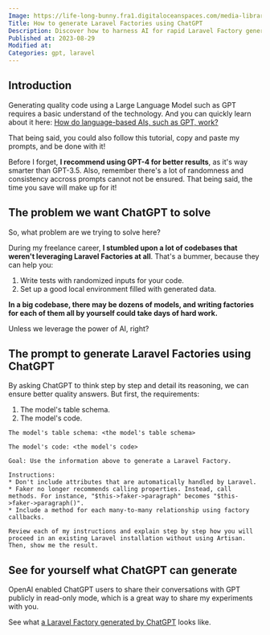 ```yaml
---
Image: https://life-long-bunny.fra1.digitaloceanspaces.com/media-library/production/53/chatgpt-code-generation_ily1el.png
Title: How to generate Laravel Factories using ChatGPT
Description: Discover how to harness AI for rapid Laravel Factory generation, saving days of manual coding in massive codebases. Done smart, done right!
Published at: 2023-08-29
Modified at: 
Categories: gpt, laravel
---
```


## Introduction

Generating quality code using a Large Language Model such as GPT requires a basic understand of the technology. And you can quickly learn about it here: [How do language-based AIs, such as GPT, work?](https://benjamincrozat.com/llm-ai)

That being said, you could also follow this tutorial, copy and paste my prompts, and be done with it!

Before I forget, **I recommend using GPT-4 for better results**, as it's way smarter than GPT-3.5. Also, remember there's a lot of randomness and consistency accross prompts cannot not be ensured. That being said, the time you save will make up for it!

## The problem we want ChatGPT to solve

So, what problem are we trying to solve here?

During my freelance career, **I stumbled upon a lot of codebases that weren't leveraging Laravel Factories at all**. That's a bummer, because they can help you:
1. Write tests with randomized inputs for your code.
2. Set up a good local environment filled with generated data.

**In a big codebase, there may be dozens of models, and writing factories for each of them all by yourself could take days of hard work.**

Unless we leverage the power of AI, right?

## The prompt to generate Laravel Factories using ChatGPT

By asking ChatGPT to think step by step and detail its reasoning, we can ensure better quality answers. But first, the requirements:
1. The model's table schema.
2. The model's code.

```text
The model's table schema: <the model's table schema>

The model's code: <the model's code>

Goal: Use the information above to generate a Laravel Factory.

Instructions:
* Don't include attributes that are automatically handled by Laravel.
* Faker no longer recommends calling properties. Instead, call methods. For instance, "$this->faker->paragraph" becomes "$this->faker->paragraph()".
* Include a method for each many-to-many relationship using factory callbacks.

Review each of my instructions and explain step by step how you will proceed in an existing Laravel installation without using Artisan. Then, show me the result.
```

## See for yourself what ChatGPT can generate

OpenAI enabled ChatGPT users to share their conversations with GPT publicly in read-only mode, which is a great way to share my experiments with you.

See what [a Laravel Factory generated by ChatGPT](https://chat.openai.com/share/b31c57eb-4fe9-4546-a502-74e1ba503282) looks like.